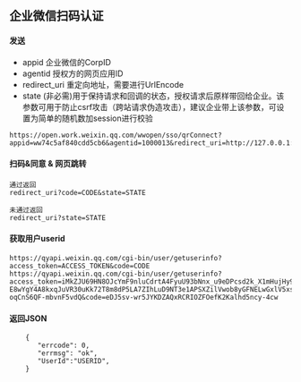 
## 企业微信扫码认证

#### 发送
* appid         企业微信的CorpID
* agentid       授权方的网页应用ID
* redirect_uri  重定向地址，需要进行UrlEncode
* state         (非必需)用于保持请求和回调的状态，授权请求后原样带回给企业。该参数可用于防止csrf攻击（跨站请求伪造攻击），建议企业带上该参数，可设置为简单的随机数加session进行校验
```angular2html
https://open.work.weixin.qq.com/wwopen/sso/qrConnect?appid=ww74c5af840cdd5cb6&agentid=1000013&redirect_uri=http://127.0.0.1:8000/pure_list/&state=web_login@gyoss9
```
#### 扫码&同意 & 网页跳转

```angular2html
通过返回
redirect_uri?code=CODE&state=STATE

未通过返回
redirect_uri?state=STATE

```
#### 获取用户userid
```angular2html
https://qyapi.weixin.qq.com/cgi-bin/user/getuserinfo?access_token=ACCESS_TOKEN&code=CODE
https://qyapi.weixin.qq.com/cgi-bin/user/getuserinfo?access_token=iMkZJU69HN8OJcYmF9nluCdrtA4FyuU93bNnx_u9eDPcsd2k_X1mHujHy9N2aFD-E8wYgY4A8kxqJuVR30uKk72T8m8dP5LA7ZIhLuD9NT3e1APSXZilVwob8yGFNELwGxlV5xsZL2pQOpLIVLlLud33UvnC2wAbB5vi93bpJ3buLnjOB9yjlrbY4IFCrFqhe1e-oqCnS6QF-mbvnF5vdQ&code=eDJ5sv-wr5JYKDZAQxRCRIOZFOefK2Kalhd5ncy-4cw
```
#### 返回JSON
```angular2html
    {
       "errcode": 0,
       "errmsg": "ok",
       "UserId":"USERID",
    }
```